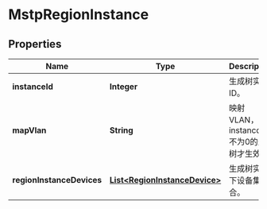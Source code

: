 
# MstpRegionInstance

## Properties
Name | Type | Description | Notes
------------ | ------------- | ------------- | -------------
**instanceId** | **Integer** | 生成树实例ID。 | 
**mapVlan** | **String** | 映射VLAN，instancdId不为0的生成树才生效。 |  [optional]
**regionInstanceDevices** | [**List&lt;RegionInstanceDevice&gt;**](RegionInstanceDevice.md) | 生成树实例下设备集合。 | 



